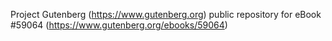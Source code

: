 Project Gutenberg (https://www.gutenberg.org) public repository for
eBook #59064 (https://www.gutenberg.org/ebooks/59064)
